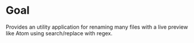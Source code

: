 # Goal

Provides an utility application for renaming many files with a live preview like Atom using search/replace with regex.
